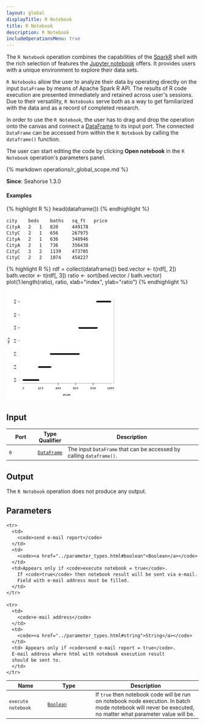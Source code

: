 ```yaml
---
layout: global
displayTitle: R Notebook
title: R Notebook
description: R Notebook
includeOperationsMenu: true
---
```


The `R Notebook` operation combines the capabilities of the
<a target="_blank" href="{{ site.SPARK_DOCS }}/api/R/">SparkR</a> shell with
the rich selection of features the <a target="_blank" href="https://jupyter.org/">Jupyter
notebook</a> offers. It provides users with a unique environment to explore their data sets.

`R Notebooks` allow the user to analyze their data by operating directly on the input `DataFrame`
by means of Apache Spark R API. The results of R code execution are presented immediately
and retained across user's sessions. Due to their versatility, `R Notebooks` serve both as a way to
get familiarized with the data and as a record of completed research.

In order to use the `R Notebook`, the user has to drag and drop the operation onto the canvas and
connect a [DataFrame](../classes/dataframe.html) to its input port. The connected `DataFrame` can
be accessed from within the `R Notebook` by calling the `dataframe()` function.

The user can start editing the code by clicking **Open notebook** in the `R Notebook` operation's
parameters panel.

{% markdown operations/r_global_scope.md %}

**Since**: Seahorse 1.3.0

#### Examples

{% highlight R %}
head(dataframe())
{% endhighlight %}

    city	beds	baths	sq_ft	price
    CityA 	2 	1 	820 	449178
    CityC 	2 	1 	656 	267975
    CityA 	2 	1 	636 	348946
    CityA 	2 	1 	736 	356438
    CityC 	3 	2 	1139 	473705
    CityC 	2 	2 	1074 	458227

{% highlight R %}
rdf = collect(dataframe())
bed.vector <- t(rdf[, 2])
bath.vector <- t(rdf[, 3])
ratio <- sort(bed.vector / bath.vector)
plot(1:length(ratio), ratio, xlab="index", ylab="ratio")
{% endhighlight %}
<img class="img-responsive" src="../img/r_plot.png" />

## Input

<table>
<thead>
<tr>
<th style="width:15%">Port</th>
<th style="width:15%">Type Qualifier</th>
<th style="width:70%">Description</th>
</tr>
</thead>
<tbody>
<tr>
<td><code>0</code></td>
<td><code><a href="../classes/dataframe.html">DataFrame</a></code></td>
<td>The input <code>DataFrame</code> that can be accessed by calling <code>dataframe()</code>.</td>
</tr>
</tbody>
</table>

## Output

The `R Notebook` operation does not produce any output.

## Parameters

<table class="table">
  <thead>
    <tr>
      <th style="width:20%">Name</th>
      <th style="width:25%">Type</th>
      <th style="width:55%">Description</th>
    </tr>
  </thead>
  <tbody>
    <tr>
      <td>
        <code>execute notebook</code>
      </td>
      <td>
        <code><a href="../parameter_types.html#boolean">Boolean</a></code>
      </td>
      <td>
        If <code>true</code> then notebook code will be run on notebook
        node execution. In batch mode notebook will never be executed,
        no matter what parameter value will be.
      </td>
    </tr>

    <tr>
      <td>
        <code>send e-mail report</code>
      </td>
      <td>
        <code><a href="../parameter_types.html#boolean">Boolean</a></code>
      </td>
      <td>Appears only if <code>execute notebook = true</code>.
        If <code>true</code> then notebook result will be sent via e-mail.
        Field with e-mail address must be filled.
      </td>
    </tr>

    <tr>
      <td>
        <code>e-mail address</code>
      </td>
      <td>
        <code><a href="../parameter_types.html#string">String</a></code>
      </td>
      <td> Appears only if <code>send e-mail report = true</code>.
      E-mail address where html with notebook execution result
      should be sent to.
      </td>
    </tr>

  </tbody>
</table>
